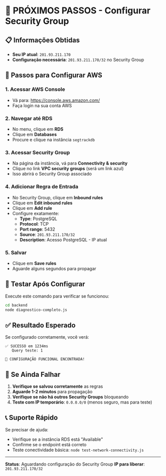# 🎯 PRÓXIMOS PASSOS - Configurar Security Group

## 📋 Informações Obtidas

- **Seu IP atual**: `201.93.211.170`
- **Configuração necessária**: `201.93.211.170/32` no Security Group

## 🔧 Passos para Configurar AWS

### 1. Acessar AWS Console
- Vá para: https://console.aws.amazon.com/
- Faça login na sua conta AWS

### 2. Navegar até RDS
- No menu, clique em **RDS**
- Clique em **Databases**
- Procure e clique na instância `segtrackdb`

### 3. Acessar Security Group
- Na página da instância, vá para **Connectivity & security**
- Clique no link **VPC security groups** (será um link azul)
- Isso abrirá o Security Group associado

### 4. Adicionar Regra de Entrada
- No Security Group, clique em **Inbound rules**
- Clique em **Edit inbound rules**
- Clique em **Add rule**
- Configure exatamente:
  - **Type**: PostgreSQL
  - **Protocol**: TCP
  - **Port range**: 5432
  - **Source**: `201.93.211.170/32`
  - **Description**: Acesso PostgreSQL - IP atual

### 5. Salvar
- Clique em **Save rules**
- Aguarde alguns segundos para propagar

## 🧪 Testar Após Configurar

Execute este comando para verificar se funcionou:

```bash
cd backend
node diagnostico-completo.js
```

## ✅ Resultado Esperado

Se configurado corretamente, você verá:

```
✅ SUCESSO em 1234ms
   Query teste: 1

🎉 CONFIGURAÇÃO FUNCIONAL ENCONTRADA!
```

## 🚨 Se Ainda Falhar

1. **Verifique se salvou corretamente** as regras
2. **Aguarde 1-2 minutos** para propagação
3. **Verifique se não há outros Security Groups** bloqueando
4. **Teste com IP temporário**: `0.0.0.0/0` (menos seguro, mas para teste)

## 📞 Suporte Rápido

Se precisar de ajuda:
- Verifique se a instância RDS está "Available"
- Confirme se o endpoint está correto
- Teste conectividade básica: `node test-network-connectivity.js`

---

**Status**: Aguardando configuração do Security Group
**IP para liberar**: `201.93.211.170/32` 